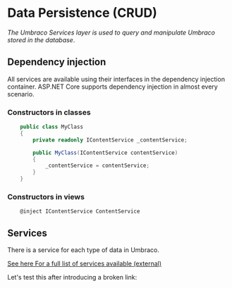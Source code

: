# Data Persistence (CRUD)

_The Umbraco Services layer is used to query and manipulate Umbraco stored in the database_.

## Dependency injection

All services are available using their interfaces in the dependency injection container. ASP.NET Core supports dependency injection in almost every scenario.

### Constructors in classes

```csharp
    public class MyClass
    {
        private readonly IContentService _contentService;

        public MyClass(IContentService contentService)
        {
            _contentService = contentService;
        }
    }
```

### Constructors in views

```cshtml
    @inject IContentService ContentService
```

## Services

There is a service for each type of data in Umbraco.

[See here For a full list of services available (external)](https://apidocs.umbraco.com/v15/csharp/api/Umbraco.Cms.Core.Services.html)

Let's test this after introducing a broken link:

